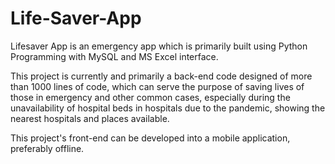 # Life-Saver-App
Lifesaver App is an emergency app which is primarily built using Python Programming with MySQL and MS Excel interface. 

This project is currently and primarily a back-end code designed of more than 1000 lines of code, which can serve the purpose of saving lives of those in emergency and other common cases, 
especially during the unavailability of hospital beds in hospitals due to the pandemic, showing the nearest hospitals and places available.

This project's front-end can be developed into a mobile application, preferably offline. 
